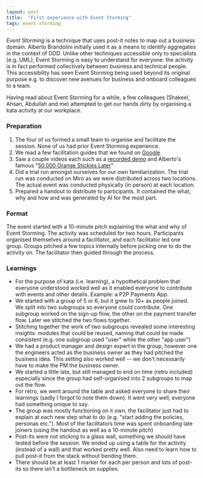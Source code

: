 ```yaml
---
layout: post
title:  "First experience with Event Storming"
tags: event-storming
---
```

_Event Storming_ is a technique that uses post-it notes to map out a business domain.
Alberto Brandolini initially used it as a means to identify aggregates in the context of DDD.
Unlike other techniques accessible only to specialists (e.g. UML),
Event Storming is easy to understand for everyone: the activity is in fact performed collectively between business and technical people.
This accessibility has seen Event Storming being used beyond its original purpose
e.g. to discover new avenues for business and onboard colleagues to a team.

Having read about Event Storming for a while, a few colleagues (Shakeel, Ahsan, Abdullah and me)
attempted to get our hands dirty by organising a kata activity at our workplace.

### Preparation
1. The four of us formed a small team to organise and facilitate the session. None of us had prior Event Storming experience.
2. We read a few facilitation guides that we found on [Google](https://www.google.com/search?q=event+storming+facilitation+guide).
3. Saw a couple videos each such as a [recorded demo](https://youtu.be/xVSaDdj3PVE) and Alberto's famous "[50,000 Orange Stickies Later](https://youtu.be/1i6QYvYhlYQ)"
4. Did a trial run amongst ourselves for our own familiarization. The trial run was conducted on Miro as we were distributed across two locations. The actual event was conducted physically (in person) at each location.
5. Prepared a handout to distribute to participants. It contained the what, why and how and was generated by AI for the most part.

### Format
The event started with a 10-minute pitch explaining the what and why of Event Storming.
The activity was scheduled for two hours. Participants organised themselves around a facilitator,
and each facilitator led one group. Groups pitched a few topics internally before picking
one to do the activity on. The facilitator then guided through the process.

### Learnings
- For the purpose of kata (i.e. learning), a hypothetical problem that everyone understood worked well as it enabled everyone to contribute with events and other details. Example: a P2P Payments App.
- We started with a group of 5 or 6, but it grew to 10+ as people joined. We split into two subgroups so everyone could contribute. One subgroup worked on the sign-up flow, the other on the payment transfer flow. Later we stitched the two flows together.
- Stitching together the work of two subgroups revealed some interesting insights: modules that could be reused, naming that could be made consistent (e.g. one subgroup used "user" while the other "app user")
- We had a product manager and design expert in the group, however one the engineers acted as the business owner as they had pitched the business idea. This setting also worked well -- we don't necessarily have to make the PM the business owner.
- We started a little late, but still managed to end on time (retro included) especially since the group had self-organised into 2 subgroups to map out the flow.
- For retro, we went around the table and asked everyone to share their learnings (sadly I forgot to note them down). It went very well, everyone had something unique to say.
- The group was mostly functioning on it own, the facilitator just had to explain at each new step what to do (e.g. "start adding the policies, personas etc."). Most of the facilitators time was spent onboarding late joiners (using the handout as well as a 10-minute pitch)
- Post-its were not sticking to a glass wall, something we should have tested before the session. We ended up using a table for the activity (instead of a wall) and that worked pretty well. Also need to learn how to pull post-it from the stack without bending them.
- There should be at least 1 marker for each per person and lots of post-its so there isn't a bottleneck on supplies.